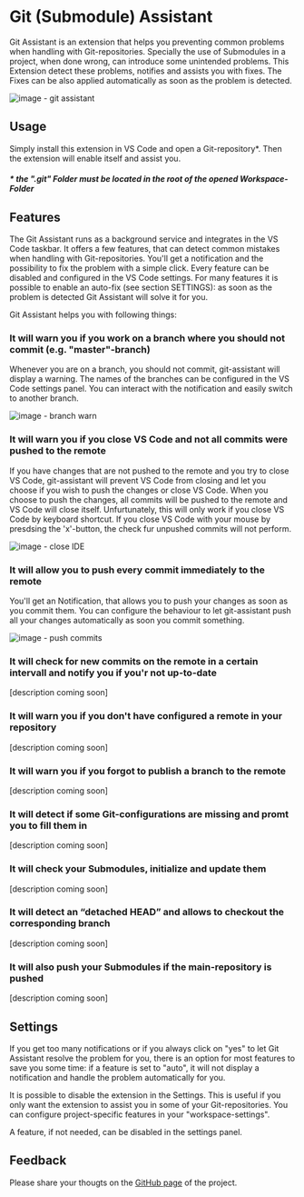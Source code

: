 # Git (Submodule) Assistant

Git Assistant is an extension that helps you preventing common problems when handling with Git-repositories. Specially the use of Submodules in a project, when done wrong, can introduce some unintended problems. This Extension detect these problems, notifies and assists you with fixes. The Fixes can be also applied automatically as soon as the problem is detected.

![image - git assistant](https://github.com/ivanhofer/git-assistant/raw/master/images/docs/git-assistant.png 'image - git assistant')

## Usage

Simply install this extension in VS Code and open a Git-repository\*. Then the extension will enable itself and assist you.

##### \* the ".git" Folder must be located in the root of the opened Workspace-Folder

## Features

The Git Assistant runs as a background service and integrates in the VS Code taskbar. It offers a few features, that can detect common mistakes when handling with Git-repositories. You'll get a notification and the possibility to fix the problem with a simple click. Every feature can be disabled and configured in the VS Code settings. For many features it is possible to enable an auto-fix (see section SETTINGS): as soon as the problem is detected Git Assistant will solve it for you.

Git Assistant helps you with following things:

### It will warn you if you work on a branch where you should not commit (e.g. "master"-branch)

Whenever you are on a branch, you should not commit, git-assistant will display a warning. The names of the branches can be configured in the VS Code settings panel. You can interact with the notification and easily switch to another branch.

![image - branch warn](https://github.com/ivanhofer/git-assistant/raw/master/images/docs/branch_warn.png 'image - branch warn')

### It will warn you if you close VS Code and not all commits were pushed to the remote

If you have changes that are not pushed to the remote and you try to close VS Code, git-assistant will prevent VS Code from closing and let you choose if you wish to push the changes or close VS Code. When you choose to push the changes, all commits will be pushed to the remote and VS Code will close itself. Unfurtunately, this will only work if you close VS Code by keyboard shortcut. If you close VS Code with your mouse by presdsing the 'x'-button, the check fur unpushed commits will not perform.

![image - close IDE](https://github.com/ivanhofer/git-assistant/raw/master/images/docs/close_ide.png 'image - close IDE')

### It will allow you to push every commit immediately to the remote

You'll get an Notification, that allows you to push your changes as soon as you commit them. You can configure the behaviour to let git-assistant push all your changes automatically as soon you commit something.

![image - push commits](https://github.com/ivanhofer/git-assistant/raw/master/images/docs/push_commits.png 'image - push commits')

### It will check for new commits on the remote in a certain intervall and notify you if you'r not up-to-date

[description coming soon]

### It will warn you if you don't have configured a remote in your repository

[description coming soon]

### It will warn you if you forgot to publish a branch to the remote

[description coming soon]

### It will detect if some Git-configurations are missing and promt you to fill them in

[description coming soon]

### It will check your Submodules, initialize and update them

[description coming soon]

### It will detect an “detached HEAD” and allows to checkout the corresponding branch

[description coming soon]

### It will also push your Submodules if the main-repository is pushed

[description coming soon]

## Settings

If you get too many notifications or if you always click on "yes" to let Git Assistant resolve the problem for you, there is an option for most features to save you some time: if a feature is set to "auto", it will not display a notification and handle the problem automatically for you.

It is possible to disable the extension in the Settings. This is useful if you only want the extension to assist you in some of your Git-repositories. You can configure project-specific features in your "workspace-settings".

A feature, if not needed, can be disabled in the settings panel.

## Feedback

Please share your thougts on the [GitHub page](https://github.com/ivanhofer/git-assistant) of the project.
